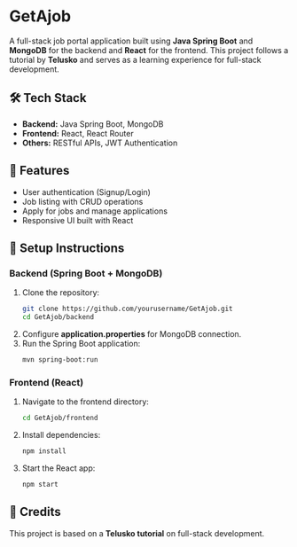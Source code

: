 
# GetAjob  
A full-stack job portal application built using **Java Spring Boot** and **MongoDB** for the backend and **React** for the frontend. This project follows a tutorial by **Telusko** and serves as a learning experience for full-stack development.  

## 🛠 Tech Stack  
- **Backend:** Java Spring Boot, MongoDB  
- **Frontend:** React, React Router  
- **Others:** RESTful APIs, JWT Authentication  

## 📌 Features  
- User authentication (Signup/Login)  
- Job listing with CRUD operations  
- Apply for jobs and manage applications  
- Responsive UI built with React  

## 🚀 Setup Instructions  

### Backend (Spring Boot + MongoDB)  
1. Clone the repository:  
   ```sh
   git clone https://github.com/yourusername/GetAjob.git
   cd GetAjob/backend
   ```
2. Configure **application.properties** for MongoDB connection.  
3. Run the Spring Boot application:  
   ```sh
   mvn spring-boot:run
   ```

### Frontend (React)  
1. Navigate to the frontend directory:  
   ```sh
   cd GetAjob/frontend
   ```
2. Install dependencies:  
   ```sh
   npm install
   ```
3. Start the React app:  
   ```sh
   npm start
   ```

## 📖 Credits  
This project is based on a **Telusko tutorial** on full-stack development.  
